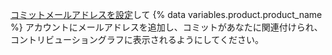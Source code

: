 [コミットメールアドレスを設定](/articles/setting-your-commit-email-address)して {% data variables.product.product_name %} アカウントにメールアドレスを追加し、コミットがあなたに関連付けられ、コントリビューショングラフに表示されるようにしてください。
